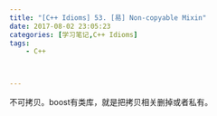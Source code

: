```yaml
---
title: "[C++ Idioms] 53. [易] Non-copyable Mixin"
date: 2017-08-02 23:05:23
categories: [学习笔记,C++ Idioms]
tags:
    - C++



---
```

不可拷贝。<!--more-->boost有类库，就是把拷贝相关删掉或者私有。